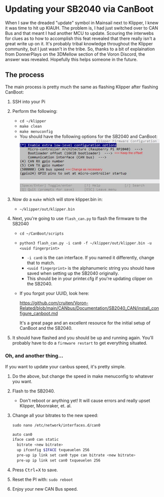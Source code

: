 # Updating your SB2040 via CanBoot
  When I saw the dreaded "update" symbol in Mainsail next to Klipper, I knew it was time to hit up KIAUH. The problem is, I had just switched over to CAN Bus and that meant I had another MCU to update.
  Scouring the interwebs for clues as to how to accomplish this feat revealed that there really isn't a great write up on it.
  It's probably tribal knowledge throughout the Klipper community, but I just wasn't in the tribe.
  So, thanks to a bit of explaination from DonnerPlays on the 3DMellow section of the Voron Discord, the answer was revealed.
  Hopefully this helps someone in the future.
  
## The process
  The main process is pretty much the same as flashing Klipper after flashing CanBoot:
  1. SSH into your Pi
  2. Perform the following:
      * ```cd ~/klipper```
      * ```make clean```
      * ```make menuconfig```
      * You should have the following options for the SB2040 and CanBoot:
      ![](images/menuconfig.jpg)
  3. Now do a ```make``` which will store klipper.bin in:
      * ```~/klipper/out/klipper.bin```
  4. Next, you're going to use ```flash_can.py``` to flash the firmware to the SB2040
      * ```cd ~/CanBoot/scripts```
      * ```python3 flash_can.py -i can0 -f ~/klipper/out/klipper.bin -u <uuid fingerprint>```

          + ` -i can0 ` is the can interface. If you named it differently, change that to match.
          + ` <uuid fingerprint> ` is the alphanumeric string you should have saved when setting up the SB2040 originally.
          + This should be in your printer.cfg if you're updating clipper on the SB2040.
      * If you forgot your UUID, look here:
  
        https://github.com/cruiten/Voron-Related/blob/main/CANbus/Documentation/SB2040_CAN/install_configure_canboot.md
  
        It's a great page and an excellent resource for the initial setup of CanBoot and the SB2040.
  
  5. It should have flashed and you should be up and running again. You'll probably have to do a ` firmware restart ` to get everything situated.
  
### Oh, and another thing...
  If you want to update your canbus speed, it's pretty simple.
  1. Do the above, but change the speed in make menuconfig to whatever you want.
  2. Flash to the SB2040.
      * Don't reboot or anything yet! It will cause errors and really upset Klipper, Moonraker, et. al.
  3. Change all your bitrates to the new speed:
  
      ` sudo nano /etc/network/interfaces.d/can0 `
       ```bash
       auto can0
       iface can0 can static
         bitrate <new bitrate>
         up ifconfig $IFACE txqueuelen 256
         pre-up ip link set can0 type can bitrate <new bitrate>
         pre-up ip link set can0 txqueuelen 256
       ```
4. Press <kbd>Ctrl</kbd>+<kbd>X</kbd> to save.
5. Reset the PI with: ` sudo reboot `
6. Enjoy your new CAN Bus speed.
